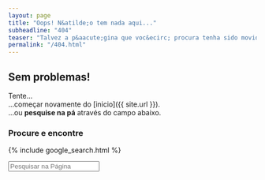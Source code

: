 ```yaml
---
layout: page
title: "Oops! N&atilde;o tem nada aqui..."
subheadline: "404"
teaser: "Talvez a p&aacute;gina que voc&ecirc; procura tenha sido movida ou deletada. Ou ser&aacute; que voc&ecirc; digitou uma URL errada?"
permalink: "/404.html"
---
```

## Sem problemas!

Tente...  
...come&ccedil;ar novamente do [inicio]({{ site.url }}).  
...ou **pesquise na p&aacute;** atrav&eacute;s do campo abaixo.


### Procure e encontre

{% include google_search.html %}

<form onsubmit="google_search()" >
  <input type="text" id="google-search" placeholder="Pesquisar na P&aacute;gina">
</form>
